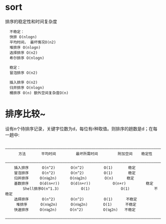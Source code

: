 # sort
排序的稳定性和时间复杂度  

      不稳定：
      快排 O(nlogn)
      平均时间， 最坏情况O(n2)
      堆排序 O(nlogn)
      选择排序 O(n2)
      希尔排序 O(nlogn)

      稳定：
      冒泡排序 O(n2)

      插入排序 O(n2)
      归并排序 O(nlogn)
      桶排序 O(n) 额外空间复杂度O(n)

# 排序比较~  
设有n个待排序记录，关键字位数为d，每位有r种取值。则排序的趟数是d；在每一趟中:  

		————————————————————————————————————————————————————————————————————————
		  方法	   平均时间	        最坏所需时间	       附加空间	   稳定性
		 ———————————————————————————————————————————————————————————————————————
		插入排序	  O(n^2)	   O(n^2)	      O(1)	     稳定  
		冒泡排序	  O(n^2)	   O(n^2)	      O(1)	     稳定
		归并排序	 O(n㏒2n)	  O(n㏒2n)	     O(n)	   稳定
		基数排序	 O(d(n+r))	   O(d(n+r))	      O(n+r)	     稳定
            Shell排序O(n^1.3)          O(1)              O(1)           不稳定
		选择排序	  O(n^2)	   O(n^2)	      O(1)	    不稳定
		 堆排序	  O(n㏒2n)	   O(n㏒2n)	     O(1)	   不稳定
		快速排序	 O(n㏒2n)	  O(n^2)	     O(㏒2n)	  不稳定
		—————————————————————————————————————————————————————————————————————————


